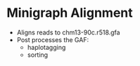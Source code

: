 # Minigraph Alignment

- Aligns reads to chm13-90c.r518.gfa
- Post processes the GAF:
    - haplotagging
    - sorting
